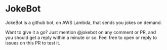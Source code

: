 # JokeBot

JokeBot is a github bot, on AWS Lambda, that sends you jokes on demand.

Want to give it a go? Just mention @jokebot on any comment or PR, and you should get a reply within a minute or so. Feel free to open or reply to issues on this PR to test it.

